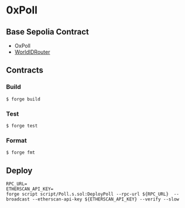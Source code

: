 # 0xPoll

## Base Sepolia Contract

- OxPoll
- [WorldIDRouter](https://sepolia.basescan.org/address/0x42FF98C4E85212a5D31358ACbFe76a621b50fC02#code)

## Contracts

### Build

```shell
$ forge build
```

### Test

```shell
$ forge test
```

### Format

```shell
$ forge fmt
```

## Deploy

```
RPC_URL=
ETHERSCAN_API_KEY=
forge script script/Poll.s.sol:DeployPoll --rpc-url ${RPC_URL}  --broadcast --etherscan-api-key ${ETHERSCAN_API_KEY} --verify --slow
```
